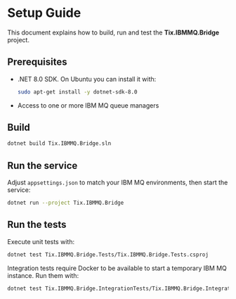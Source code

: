 # Setup Guide

This document explains how to build, run and test the **Tix.IBMMQ.Bridge** project.

## Prerequisites

- .NET 8.0 SDK. On Ubuntu you can install it with:

  ```bash
  sudo apt-get install -y dotnet-sdk-8.0
  ```

- Access to one or more IBM MQ queue managers

## Build

```bash
dotnet build Tix.IBMMQ.Bridge.sln
```

## Run the service

Adjust `appsettings.json` to match your IBM MQ environments, then start the service:

```bash
dotnet run --project Tix.IBMMQ.Bridge
```

## Run the tests

Execute unit tests with:

```bash
dotnet test Tix.IBMMQ.Bridge.Tests/Tix.IBMMQ.Bridge.Tests.csproj
```

Integration tests require Docker to be available to start a temporary IBM MQ
instance. Run them with:

```bash
dotnet test Tix.IBMMQ.Bridge.IntegrationTests/Tix.IBMMQ.Bridge.IntegrationTests.csproj
```
